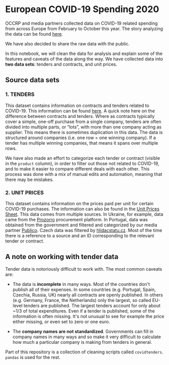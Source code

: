 # European COVID-19 Spending 2020

OCCRP and media partners collected data on COVID-19 related spending from across Europe from February to October this year.
The story analyzing the data can be found [here](https://www.occrp.org/en/coronavirus/europes-covid-19-spending-spree-unmasked).

We have also decided to share the raw data with the public.

In this notebook, we will clean the data for analysis and explain some of the features and caveats of the data along the way. We have collected data into **two data sets**: tenders and contracts, and unit prices.


## Source data sets

### 1. TENDERS

This dataset contains information on contracts and tenders related to COVID-19. This information can be found [here](https://docs.google.com/spreadsheets/d/1VXURZlKH-_GeNvPrytgJOeTUH3hXf0r_veIXWJp1K20/edit?usp=sharing).
A quick note here on the difference between contracts and tenders. Where as contracts typically cover a simple, one-off purchase from a single company, tenders are often divided into multiple parts, or “lots”, with more than one company acting as supplier.
This means there is sometimes duplication in this data. The data is structured around companies (i.e. one row = one winning company). If a tender has multiple winning companies, that means it spans over multiple rows.

We have also made an effort to categorize each tender or contract (visible in the `product` column), in order to filter out those not related to COVID-19, and to make it easier to compare different deals with each other. This process was done with a mix of manual edits and automation, meaning that there may be mistakes.


### 2. UNIT PRICES

This dataset contains information on the prices paid per unit for certain COVID-19 purchases. The information can also be found in the [Unit Prices Sheet](https://docs.google.com/spreadsheets/d/10VL5FpviSXctagcoQM_pr0xP4Lsmzzc3-i7mEyCE2kw/edit?usp=sharing). 
This data comes from multiple sources. In Ukraine, for example, data came from the [Prozorro](https://prozorro.gov.ua/en/tender/search/) procurement platform. In Portugal, data was obtained from the government and filtered and categorized by our media partner [Publico](https://www.publico.pt). Czech data was filtered by [hlidacstatu.cz](https://www.hlidacstatu.cz/).
Most of the time there is a reference to a source and an ID corresponding to the relevant tender or contract.


## A note on working with tender data

Tender data is notoriously difficult to work with. The most common caveats are:

* The data is **incomplete** in many ways. Most of the countries don't publish all of their expenses. In some countries (e.g. Portugal, Spain, Czechia, Russia, UK) nearly all contracts are openly published. In others (e.g. Germany, France, the Netherlands) only the largest, so called EU-level tenders are published. The largest tenders account for only about ~1/3 of total expenditures. Even if a tender is published, some of the information is often missing. It's not unusual to see for example the price either missing, or even set to zero or one euro.

* The **company names are not standardized**. Governments can fill in company names in many ways and so make it very difficult to calculate how much a particular company is making from tenders in general.


Part of this repository is a collection of cleaning scripts called `covidtenders`. `pandas` is used for the rest.
